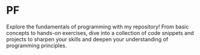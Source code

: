 # PF
Explore the fundamentals of programming with my repository! From basic concepts to hands-on exercises, dive into a collection of code snippets and projects to sharpen your skills and deepen your understanding of programming principles.
